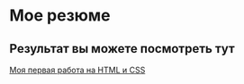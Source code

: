# Мое резюме

## Результат вы можете посмотреть тут

[Моя первая работа на HTML и CSS](https://marymih.github.io/resume_public/)
